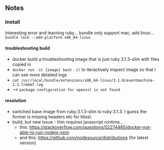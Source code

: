 ## Notes



### Install

Interesting error and learning ruby...  bundle only support mac, add linux...
`bundle lock --add-platform x86_64-linux`

#### troubleshooting build

- docker build a troubleshooting image that is just ruby 3.1.3-slim with files copied in
- `docker run -it {image} bash -il` to iteractively inspect image so that I can see more detailed logs
- `cat /usr/local/bundle/extensions/x86_64-linux/3.1.0/eventmachine-1.2.7/mkmf.log`
- --> `package configuration for openssl is not found`

#### resolution

- switched base image from ruby:3.1.3-slim to ruby:3.1.3.  I guess the former is missing headers etc for libssl.
- build, but new issue - thin requires javascript runtime...
    - this: https://stackoverflow.com/questions/52274485/docker-not-able-to-run-nodejs-npm
    - and this: https://github.com/nodesource/distributions (for latest version)

